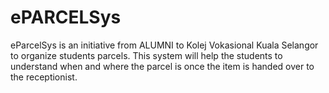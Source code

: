 # ePARCELSys
eParcelSys is an initiative from ALUMNI to Kolej Vokasional Kuala Selangor to organize students parcels. This system will help the students to understand when and where the parcel is once the item is handed over to the receptionist.
